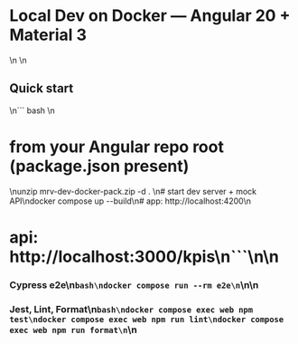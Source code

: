 # Local Dev on Docker — Angular 20 + Material 3
\n
\n

## Quick start
\n```
bash
\n
# from your Angular repo root (package.json present)
\nunzip mrv-dev-docker-pack.zip -d .
\n# start dev server + mock API\ndocker compose up --build\n# app: http://localhost:4200\n
# api: http://localhost:3000/kpis\n```\n\n
### Cypress e2e\n```bash\ndocker compose run --rm e2e\n```\n\n
### Jest, Lint, Format\n```bash\ndocker compose exec web npm test\ndocker compose exec web npm run lint\ndocker compose exec web npm run format\n```\n

